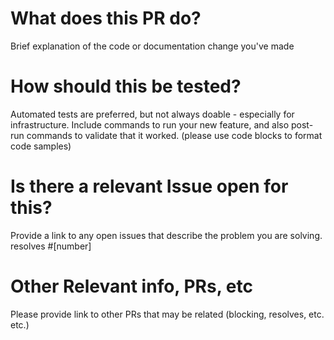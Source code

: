 <!--- markdownlint-disable MD041 -->
# What does this PR do?

Brief explanation of the code or documentation change you've made

# How should this be tested?

Automated tests are preferred, but not always doable - especially for infrastructure. Include commands to run your new feature, and also post-run commands to validate that it worked. (please use code blocks to format code samples)

# Is there a relevant Issue open for this?

Provide a link to any open issues that describe the problem you are solving.
resolves #[number]

# Other Relevant info, PRs, etc

Please provide link to other PRs that may be related (blocking, resolves, etc. etc.)
